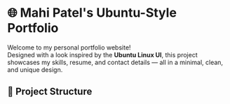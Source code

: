 # 🌐 Mahi Patel's Ubuntu-Style Portfolio

Welcome to my personal portfolio website!  
Designed with a look inspired by the **Ubuntu Linux UI**, this project showcases my skills, resume, and contact details — all in a minimal, clean, and unique design.


## 📁 Project Structure

